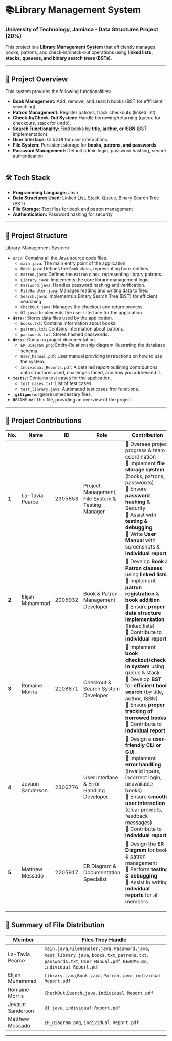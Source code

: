 #  📚Library Management System

### University of Technology, Jamiaca - Data Structures Project (20%) 

This project is a **Library Management System** that efficiently manages books, patrons, and check-in/check-out operations using **linked lists, stacks, queuess, and binary search trees (BSTs)**.

---

## 📌 **Project Overview**
This system provides the following functionalities: 
- **Book Management:** Add, remove, and search books (BST for effficient searching).
- **Patron Management:** Register patrons, track checkouts (linked list).
- **Check-In/Check-Out System:** Handle borrowing/returning (queue for checkouts, stack for undo).
- **Search Functionality:** Find books by **title, author, or ISBN** (BST implementation).
- **User Interface:** CLI/GUI for user interactions.
- **File System:** Persistent storage for **books, patrons, and passwords**.
- **Password Management:** Default admin login, password hashing, secure authentication.

---

## 🛠 **Tech Stack** 
- **Programming Language:** Java 
- **Data Structures Used:** Linked List, Stack, Queue, Binary Search Tree (BST)
- **File Storage:** Text files for book and patron management
- **Authentication:** Password hashing for security

---

## 📂 **Project Structure** 

Library-Management-System/
* **`src/`**: Contains all the Java source code files.
    * `main.java`: The main entry point of the application.
    * `Book.java`: Defines the `Book` class, representing book entities.
    * `Patron.java`: Defines the `Patron` class, representing library patrons.
    * `Library.java`: Implements the core library management logic.
    * `Password.java`: Handles password hashing and verification.
    * `FileHandler.java`: Manages reading and writing data to files.
    * `Search.java`: Implements a Binary Search Tree (BST) for efficient searching.
    * `CheckOut.java`: Manages the checkout and return process.
    * `UI.java`: Implements the user interface for the application.
* **`data/`**: Stores data files used by the application.
    * `books.txt`: Contains information about books.
    * `patrons.txt`: Contains information about patrons.
    * `passwords.txt`: Stores hashed passwords.
* **`docs/`**: Contains project documentation.
    * `ER_Diagram.png`: Entity-Relationship diagram illustrating the database schema.
    * `User_Manual.pdf`: User manual providing instructions on how to use the system.
    * `Individual_Reports.pdf`: A detailed report outlining contributions, data structures used, challenges faced, and how you addressed it.
* **`tests/`**: Contains test cases for the application.
   * `test_cases.txt`: List of test cases.
    * `test_library.java`: Automated test cases fror functions.
* **`.gitignore`**: Ignore unnecessary files.
* **`README.md`**: This file, providing an overview of the project.

---

## 📝 **Project Contributions**

| **No.** | **Name** | **ID** | **Role** | **Contribution** |
|--------|----------|--------|----------|------------------|
| **1** | La-Tavia Pearce | 2305853 | Project Management, File System & Testing Manager | 🔹 Oversee project progress & team coordination <br> 🔹 Implement **file storage system** (books, patrons, passwords) <br> 🔹 Ensure **password hashing** & Security <br> 🔹 Assist with **testing & debugging** <br> 🔹 Write **User Manual** with screenshots & **individual report**|
| **2** | Elijah Muhammad | 2005032 | Book & Patron Management Developer | 🔹 Develop **Book & Patron classes** using **linked lists** <br> 🔹 Implement **patron registration** & **book addition** <br> 🔹 Ensure **proper data structure implementation** (linked lists) <br> 🔹 Contribute to **individual report** |
| **3** | Romaine Morris | 2108871 | Checkout & Search System Developer | 🔹 Implement **book checkout/check-in system** using queue & stack <br> 🔹 Develop **BST** for **efficient book search** (by title, author, ISBN) <br> 🔹 Ensure **proper tracking of borrowed books** <br> 🔹 Contribute to **indvidual report** |
| **4** | Jevaun Sanderson | 2306776 | User Interface & Error Handling Developer | 🔹 Design a **user-friendly CLI or GUI** <br> 🔹 Implement **error handling** (invalid inputs, incorrect login, unavailable books) <br> 🔹 Ensure **smooth user interaction** (clear prompts, feedback messages) <br> 🔹 Contribute to **individual report** |
| **5** | Matthew Messado | 2205917 | ER Diagram & Documentation Specialist | 🔹 Design the **ER Diagram** for book & patron management <br> 🔹 Perform **testing & debugging** <br> 🔹 Assist in writing **individual reports** for all members |
---

## 📌 **Summary of File Distribution**

| **Member** | **Files They Handle** |
|------------|-----------------------|
| La-Tavia Pearce | `main.java`,`FileHandler.java`, `Password.java`, `test_library.java`, `books.txt`, `patrons.txt`, `passwords.txt`, `User_Manual.pdf`, `README.md`, `individual Report.pdf`|
| Elijah Muhammad | `Library.java`,`Book.java`, `Patron.java`, `individual Report.pdf`|
| Romaine Morris | `CheckOut`,`Search.java`, `individual Report.pdf`|
| Jevaun Sanderson | `UI.java`, `individual Report.pdf`|
| Matthew Messado | `ER_Diagram.png`, `individual Report.pdf`|
---
